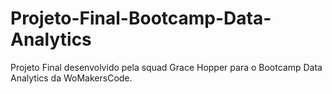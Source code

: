 # Projeto-Final-Bootcamp-Data-Analytics
Projeto Final desenvolvido pela squad Grace Hopper para o Bootcamp Data Analytics da WoMakersCode.
